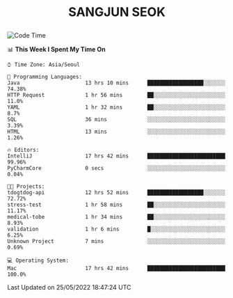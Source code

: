 <h1>
 <p align="center">
   SANGJUN SEOK
 </p>
</h1>

<!--START_SECTION:waka-->
![Code Time](http://img.shields.io/badge/Code%20Time-0%20secs-blue)

📊 **This Week I Spent My Time On** 

```text
⌚︎ Time Zone: Asia/Seoul

💬 Programming Languages: 
Java                     13 hrs 10 mins      ██████████████████░░░░░░░   74.38% 
HTTP Request             1 hr 56 mins        ██░░░░░░░░░░░░░░░░░░░░░░░   11.0% 
YAML                     1 hr 32 mins        ██░░░░░░░░░░░░░░░░░░░░░░░   8.7% 
SQL                      36 mins             ░░░░░░░░░░░░░░░░░░░░░░░░░   3.39% 
HTML                     13 mins             ░░░░░░░░░░░░░░░░░░░░░░░░░   1.26%

🔥 Editors: 
IntelliJ                 17 hrs 42 mins      █████████████████████████   99.96% 
PyCharmCore              0 secs              ░░░░░░░░░░░░░░░░░░░░░░░░░   0.04%

🐱‍💻 Projects: 
tdogtdog-api             12 hrs 52 mins      ██████████████████░░░░░░░   72.72% 
stress-test              1 hr 58 mins        ██░░░░░░░░░░░░░░░░░░░░░░░   11.17% 
medical-tobe             1 hr 34 mins        ██░░░░░░░░░░░░░░░░░░░░░░░   8.93% 
validation               1 hr 6 mins         █░░░░░░░░░░░░░░░░░░░░░░░░   6.25% 
Unknown Project          7 mins              ░░░░░░░░░░░░░░░░░░░░░░░░░   0.69%

💻 Operating System: 
Mac                      17 hrs 42 mins      █████████████████████████   100.0%

```


 Last Updated on 25/05/2022 18:47:24 UTC
<!--END_SECTION:waka-->
